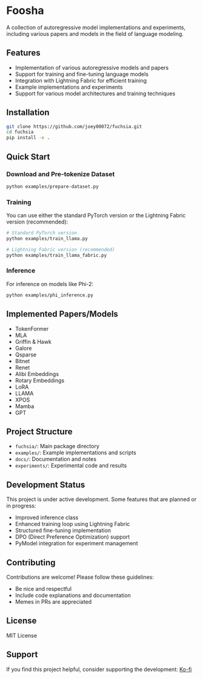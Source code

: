 # Foosha

A collection of autoregressive model implementations and experiments, including various papers and models in the field of language modeling.

## Features

- Implementation of various autoregressive models and papers
- Support for training and fine-tuning language models
- Integration with Lightning Fabric for efficient training
- Example implementations and experiments
- Support for various model architectures and training techniques

## Installation

```bash
git clone https://github.com/joey00072/fuchsia.git
cd fuchsia
pip install -e .
```

## Quick Start

### Download and Pre-tokenize Dataset
```bash
python examples/prepare-dataset.py
```

### Training
You can use either the standard PyTorch version or the Lightning Fabric version (recommended):

```bash
# Standard PyTorch version
python examples/train_llama.py

# Lightning Fabric version (recommended)
python examples/train_llama_fabric.py
```

### Inference
For inference on models like Phi-2:
```bash
python examples/phi_inference.py
```

## Implemented Papers/Models

- TokenFormer
- MLA
- Griffin & Hawk
- Galore
- Qsparse
- Bitnet
- Renet
- Alibi Embeddings
- Rotary Embeddings
- LoRA
- LLAMA
- XPOS
- Mamba
- GPT

## Project Structure

- `fuchsia/`: Main package directory
- `examples/`: Example implementations and scripts
- `docs/`: Documentation and notes
- `experiments/`: Experimental code and results

## Development Status

This project is under active development. Some features that are planned or in progress:

- Improved inference class
- Enhanced training loop using Lightning Fabric
- Structured fine-tuning implementation
- DPO (Direct Preference Optimization) support
- PyModel integration for experiment management

## Contributing

Contributions are welcome! Please follow these guidelines:

- Be nice and respectful
- Include code explanations and documentation
- Memes in PRs are appreciated

## License

MIT License

## Support

If you find this project helpful, consider supporting the development:
[Ko-fi](https://ko-fi.com/yourusername)

